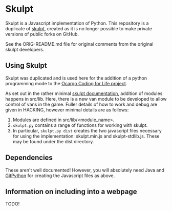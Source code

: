 # Skulpt

Skulpt is a Javascript implementation of Python. This repository is a duplicate of [skulpt](https://github.com/skulpt/skulpt), created as it is no longer possible to make private versions of public forks on GitHub.

See the ORIG-README.md file for original comments from the original skulpt developers.

## Using Skulpt

Skulpt was duplicated and is used here for the addition of a python programming mode to the [Ocargo Coding for Life project](https://github.com/ocadotechnology/ocargo).

As set out in the rather minimal [skulpt documentation](http://www.skulpt.org/static/developer.html), addition of modules happens in src/lib. Here, there is a new van module to be developed to allow control of vans in the game. Fuller details of how to work and debug are given in HACKING, however minimal details are as follows:

1. Modules are defined in src/lib/<module_name>.
2. ``skulpt.py`` contains a range of functions for working with skulpt.
3. In particular, ``skulpt.py dist`` creates the two javascript files necessary for using the implementation: skulpt.min.js and skulpt-stdlib.js. These may be found under the dist directory.

## Dependencies

These aren't well documented! However, you will absolutely need Java and [GitPython](https://pythonhosted.org/GitPython/0.3.1/intro.html#) for creating the Javascript files as above.

## Information on including into a webpage

TODO!